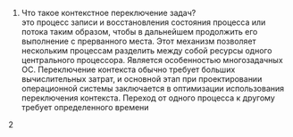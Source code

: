 1) Что такое контекстное переключение задач? <br />
это процесс записи и восстановления состояния процесса или потока таким образом, чтобы в дальнейшем продолжить его выполнение
с прерванного места. Этот механизм позволяет нескольким процессам разделить между собой ресурсы одного центрального процессора. 
Является особенностью многозадачных ОС. Переключение контекста обычно требует больших вычислительных затрат, и основной этап при 
проектировании операционной системы заключается в оптимизации использования переключения контекста. Переход от одного процесса 
к другому требует определенного времени <br />

2
